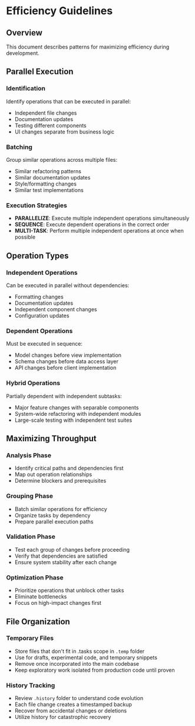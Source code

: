 # Efficiency Guidelines

## Overview

This document describes patterns for maximizing efficiency during development.

## Parallel Execution

### Identification
Identify operations that can be executed in parallel:
- Independent file changes
- Documentation updates
- Testing different components
- UI changes separate from business logic

### Batching
Group similar operations across multiple files:
- Similar refactoring patterns
- Similar documentation updates
- Style/formatting changes
- Similar test implementations

### Execution Strategies
- **PARALLELIZE**: Execute multiple independent operations simultaneously
- **SEQUENCE**: Execute dependent operations in the correct order
- **MULTI-TASK**: Perform multiple independent operations at once when possible

## Operation Types

### Independent Operations
Can be executed in parallel without dependencies:
- Formatting changes
- Documentation updates
- Independent component changes
- Configuration updates

### Dependent Operations
Must be executed in sequence:
- Model changes before view implementation
- Schema changes before data access layer
- API changes before client implementation

### Hybrid Operations
Partially dependent with independent subtasks:
- Major feature changes with separable components
- System-wide refactoring with independent modules
- Large-scale testing with independent test suites

## Maximizing Throughput

### Analysis Phase
- Identify critical paths and dependencies first
- Map out operation relationships
- Determine blockers and prerequisites

### Grouping Phase
- Batch similar operations for efficiency
- Organize tasks by dependency
- Prepare parallel execution paths

### Validation Phase
- Test each group of changes before proceeding
- Verify that dependencies are satisfied
- Ensure system stability after each change

### Optimization Phase
- Prioritize operations that unblock other tasks
- Eliminate bottlenecks
- Focus on high-impact changes first

## File Organization

### Temporary Files
- Store files that don't fit in .tasks scope in `.temp` folder
- Use for drafts, experimental code, and temporary snippets
- Remove once incorporated into the main codebase
- Keep exploratory work isolated from production code until proven

### History Tracking
- Review `.history` folder to understand code evolution
- Each file change creates a timestamped backup
- Recover from accidental changes or deletions
- Utilize history for catastrophic recovery
